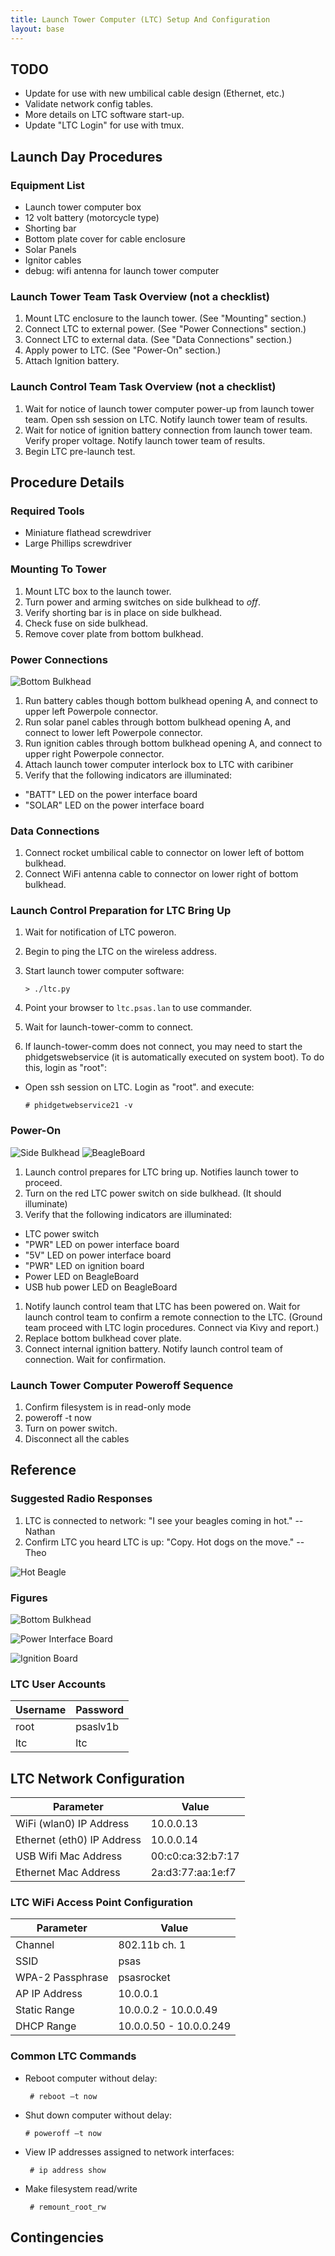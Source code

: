```yaml
---
title: Launch Tower Computer (LTC) Setup And Configuration
layout: base
---
```


## TODO

* Update for use with new umbilical cable design (Ethernet, etc.)
* Validate network config tables.
* More details on LTC software start-up.
* Update "LTC Login" for use with tmux.


## Launch Day Procedures

### Equipment List
* Launch tower computer box
* 12 volt battery (motorcycle type)
* Shorting bar
* Bottom plate cover for cable enclosure
* Solar Panels
* Ignitor cables
* debug: wifi antenna for launch tower computer

### Launch Tower Team Task Overview (not a checklist)

1. Mount LTC enclosure to the launch tower.  (See "Mounting" section.)
1. Connect LTC to external power.  (See "Power Connections" section.)
1. Connect LTC to external data.  (See "Data Connections" section.)
1. Apply power to LTC.  (See "Power-On" section.)
1. Attach Ignition battery.

### Launch Control Team Task Overview (not a checklist)

1. Wait for notice of launch tower computer power-up from launch tower
   team.  Open ssh session on LTC.  Notify launch tower team of
   results.
1. Wait for notice of ignition battery connection from launch tower
   team.  Verify proper voltage.  Notify launch tower team of results.
1. Begin LTC pre-launch test.


## Procedure Details

### Required Tools

* Miniature flathead screwdriver
* Large Phillips screwdriver

### Mounting To Tower

1. Mount LTC box to the launch tower.
1. Turn power and arming switches on side bulkhead to *off*.
1. Verify shorting bar is in place on side bulkhead.
1. Check fuse on side bulkhead.
1. Remove cover plate from bottom bulkhead.

### Power Connections

![Bottom Bulkhead](diagrams/ltc/bottom_bulkhead.png)

1. Run battery cables though bottom bulkhead opening A, and connect to
   upper left Powerpole connector.
1. Run solar panel cables through bottom bulkhead opening A, and
   connect to lower left Powerpole connector.
1. Run ignition cables through bottom bulkhead opening A, and connect
   to upper right Powerpole connector.
1. Attach launch tower computer interlock box to LTC with caribiner
1. Verify that the following indicators are illuminated:
  * "BATT" LED on the power interface board
  * "SOLAR" LED on the power interface board


### Data Connections

1. Connect rocket umbilical cable to connector on lower left of bottom
   bulkhead.
1. Connect WiFi antenna cable to connector on lower right of bottom
   bulkhead.

### Launch Control Preparation for LTC Bring Up

1. Wait for notification of LTC poweron.
1. Begin to ping the LTC on the wireless address.
1. Start launch tower computer software:

       > ./ltc.py

1. Point your browser to `ltc.psas.lan` to use commander.
1. Wait for launch-tower-comm to connect. 
1. If launch-tower-comm does not connect, you may need to start the
   phidgetswebservice (it is automatically executed on system boot). To do
   this, login as "root":
  - Open ssh session on LTC.  Login as "root".
   and execute:  

        # phidgetwebservice21 -v

### Power-On
![Side Bulkhead](diagrams/ltc/side_bulkhead.png)
![BeagleBoard](diagrams/ltc/beagleboard.png)

1. Launch control prepares for LTC bring up. Notifies launch tower to proceed.
1. Turn on the red LTC power switch on side bulkhead. (It should illuminate)
1. Verify that the following indicators are illuminated:
  * LTC power switch
  * "PWR" LED on power interface board
  * "5V" LED on power interface board
  * "PWR" LED on ignition board
  * Power LED on BeagleBoard
  * USB hub power LED on BeagleBoard
1. Notify launch control team that LTC has been powered on.  Wait for launch
   control team to confirm a remote connection to the LTC. (Ground team proceed
   with LTC login procedures. Connect via Kivy and report.)
1. Replace bottom bulkhead cover plate.
1. Connect internal ignition battery.  Notify launch control team of
   connection. Wait for confirmation.

### Launch Tower Computer Poweroff Sequence

1. Confirm filesystem is in read-only mode
1. poweroff -t now
1. Turn on power switch.
1. Disconnect all the cables

## Reference

### Suggested Radio Responses

1. LTC is connected to network: "I see your beagles coming in hot." -- Nathan
1. Confirm LTC you heard LTC is up: "Copy. Hot dogs on the move." -- Theo

![Hot Beagle](diagrams/hot_beagle.jpg)

### Figures

![Bottom Bulkhead](diagrams/ltc/bottom_bulkhead.png)

![Power Interface Board](diagrams/ltc/power_interface_board.png)

![Ignition Board](diagrams/ltc/ignition_board.png)


### LTC User Accounts

 Username | Password
 -------- | --------
 root     | psaslv1b
 ltc      | ltc


## LTC Network Configuration

 Parameter                  | Value
 -------------------------- | -----
 WiFi (wlan0) IP Address    | 10.0.0.13
 Ethernet (eth0) IP Address | 10.0.0.14
 USB Wifi Mac Address       | 00:c0:ca:32:b7:17
 Ethernet Mac Address       | 2a:d3:77:aa:1e:f7

### LTC WiFi Access Point Configuration

 Parameter        | Value
 ---------------- | -----
 Channel          | 802.11b ch. 1
 SSID             | psas
 WPA-2 Passphrase | psasrocket
 AP IP Address    | 10.0.0.1
 Static Range     | 10.0.0.2 - 10.0.0.49
 DHCP Range       | 10.0.0.50 - 10.0.0.249

### Common LTC Commands

 - Reboot computer without delay:

        # reboot –t now

 -  Shut down computer without delay:

        # poweroff –t now

 - View IP addresses assigned to network interfaces:

        # ip address show

 - Make filesystem read/write

        # remount_root_rw

## Contingencies

### 
